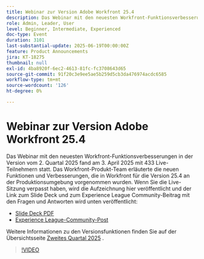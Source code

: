 ```yaml
---
title: Webinar zur Version Adobe Workfront 25.4
description: Das Webinar mit den neuesten Workfront-Funktionsverbesserungen in der Version vom 2. Quartal 2025 fand am 3. April 2025 mit 433 Live-Teilnehmern statt.
role: Admin, Leader, User
level: Beginner, Intermediate, Experienced
doc-type: Event
duration: 3101
last-substantial-update: 2025-06-19T00:00:00Z
feature: Product Announcements
jira: KT-18275
thumbnail: null
exl-id: 4ba8920f-6ec2-4613-81fc-fc3708643d65
source-git-commit: 91f20c3e9ee5ae5b259d5cb3da476974acdc6585
workflow-type: tm+mt
source-wordcount: '126'
ht-degree: 0%

---
```


# Webinar zur Version Adobe Workfront 25.4

Das Webinar mit den neuesten Workfront-Funktionsverbesserungen in der Version vom 2. Quartal 2025 fand am 3. April 2025 mit 433 Live-Teilnehmern statt. Das Workfront-Produkt-Team erläuterte die neuen Funktionen und Verbesserungen, die in Workfront für die Version 25.4 an der Produktionsumgebung vorgenommen wurden. Wenn Sie die Live-Sitzung verpasst haben, wird die Aufzeichnung hier veröffentlicht und der Link zum Slide Deck und zum Experience League Community-Beitrag mit den Fragen und Antworten wird unten veröffentlicht:

* [Slide Deck PDF](https://workfront-experience.s3.us-west-2.amazonaws.com/Training/Guides/Customer+Success+at+Scale/040325+-+25.4+Second+Quarter+2025+Release+Webinar.pdf)
* [Experience League-Community-Post](https://experienceleaguecommunities.adobe.com/t5/workfront-discussions/event-follow-up-adobe-workfront-second-quarter-2025-release/td-p/746716?profile.language=de)

Weitere Informationen zu den Versionsfunktionen finden Sie auf der Übersichtsseite [Zweites Quartal 2025](https://experienceleague.adobe.com/de/docs/workfront/using/product-announcements/product-releases/release-25-q2/25-q2-release-overview) .


>[!VIDEO](https://video.tv.adobe.com/v/3463798/?learn=on&enablevpops)
